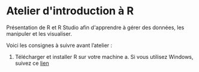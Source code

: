# Atelier d'introduction à R

Présentation de R et R Studio afin d'apprendre à gérer des données, les manipuler et les visualiser.

Voici les consignes à suivre avant l’atelier :
1)	Télécharger et installer R sur votre machine
a.	Si vous utilisez Windows, suivez ce [lien](https://cran.r-project.org/bin/windows/base/R-4.2.1-win.exe)

